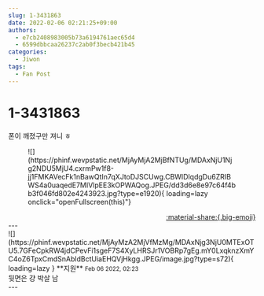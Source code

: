 ```yaml
---
slug: 1-3431863
date: 2022-02-06 02:21:25+09:00
authors:
  - e7cb2408983005b73a6194761aec65d4
  - 6599dbbcaa26237c2ab0f3becb421b45
categories:
  - Jiwon
tags:
  - Fan Post
---
```


# 1-3431863

<div class="post-container" markdown="1">
<div class="content-container md-sidebar__scrollwrap" markdown="1">

폰이 깨졌구만 져니 ㅎ
<figure markdown="1">
![](https://phinf.wevpstatic.net/MjAyMjA2MjBfNTUg/MDAxNjU1Njg2NDU5MjU4.cxrmPw1f8-jj1FMKAVecFk1nBawQtIn7qXJtoDJSCUwg.CBWIDlqdgDu6ZRIBWS4a0uaqedE7MIVlpEE3kOPWAQog.JPEG/dd3d6e8e97c64f4bb3f046fd802e4243923.jpg?type=e1920){ loading=lazy onclick="openFullscreen(this)"}
</figure>


</div>
</div>

<div style="text-align: right;" markdown="1">
<a href="https://weverse.io/fromis9/fanpost/1-3431863" style="text-align: right;">:material-share:{.big-emoji}</a>
</div>
---

<div class="comments-container md-sidebar__scrollwrap" markdown="1">
<div class="comment" markdown="1">
<div class='id-container' markdown="1">
![](https://phinf.wevpstatic.net/MjAyMzA2MjVfMzMg/MDAxNjg3NjU0MTExOTU5.7GFeCpkRW4jdCPevFi1sgeF7S4XyLHRSJr1VOBRp7gEg.mY0LxqknzXmYC4oZ6TpxCmdSnAbldBctUiaEHQVjHkgg.JPEG/image.jpg?type=s72){ loading=lazy }
**<span class="artist">지원</span>** <small>Feb 06 2022, 02:23</small><br>
</div>
<div class='comment-body' markdown="1">
뒷면은 걍 박살 남
</div>
</div>
</div>
---
